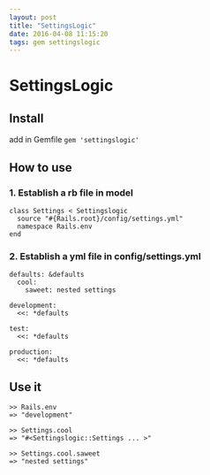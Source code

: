 ```yaml
---
layout: post
title: "SettingsLogic"
date: 2016-04-08 11:15:20
tags: gem settingslogic
---
```


# SettingsLogic

## Install
add in Gemfile
`gem 'settingslogic'`

## How to use

### 1. Establish a rb file in model

```
class Settings < Settingslogic
  source "#{Rails.root}/config/settings.yml"
  namespace Rails.env
end
```

### 2. Establish a yml file in config/settings.yml
```
defaults: &defaults
  cool:
    saweet: nested settings

development:
  <<: *defaults

test:
  <<: *defaults

production:
  <<: *defaults
```

## Use it
```
>> Rails.env
=> "development"

>> Settings.cool
=> "#<Settingslogic::Settings ... >"

>> Settings.cool.saweet
=> "nested settings"
```